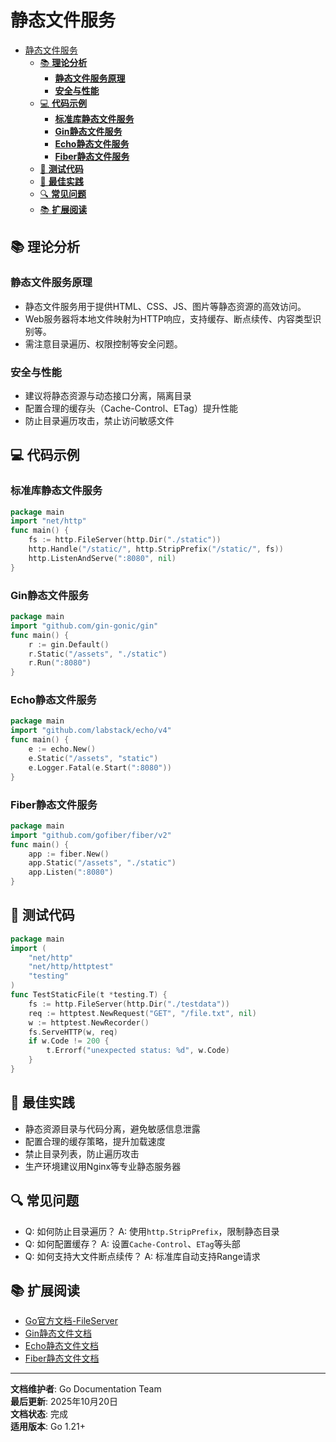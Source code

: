 ﻿# 静态文件服务

<!-- TOC START -->
- [静态文件服务](#静态文件服务)
  - [📚 **理论分析**](#-理论分析)
    - [**静态文件服务原理**](#静态文件服务原理)
    - [**安全与性能**](#安全与性能)
  - [💻 **代码示例**](#-代码示例)
    - [**标准库静态文件服务**](#标准库静态文件服务)
    - [**Gin静态文件服务**](#gin静态文件服务)
    - [**Echo静态文件服务**](#echo静态文件服务)
    - [**Fiber静态文件服务**](#fiber静态文件服务)
  - [🧪 **测试代码**](#-测试代码)
  - [🎯 **最佳实践**](#-最佳实践)
  - [🔍 **常见问题**](#-常见问题)
  - [📚 **扩展阅读**](#-扩展阅读)
<!-- TOC END -->

## 📚 **理论分析**

### **静态文件服务原理**

- 静态文件服务用于提供HTML、CSS、JS、图片等静态资源的高效访问。
- Web服务器将本地文件映射为HTTP响应，支持缓存、断点续传、内容类型识别等。
- 需注意目录遍历、权限控制等安全问题。

### **安全与性能**

- 建议将静态资源与动态接口分离，隔离目录
- 配置合理的缓存头（Cache-Control、ETag）提升性能
- 防止目录遍历攻击，禁止访问敏感文件

## 💻 **代码示例**

### **标准库静态文件服务**

```go
package main
import "net/http"
func main() {
    fs := http.FileServer(http.Dir("./static"))
    http.Handle("/static/", http.StripPrefix("/static/", fs))
    http.ListenAndServe(":8080", nil)
}

```

### **Gin静态文件服务**

```go
package main
import "github.com/gin-gonic/gin"
func main() {
    r := gin.Default()
    r.Static("/assets", "./static")
    r.Run(":8080")
}

```

### **Echo静态文件服务**

```go
package main
import "github.com/labstack/echo/v4"
func main() {
    e := echo.New()
    e.Static("/assets", "static")
    e.Logger.Fatal(e.Start(":8080"))
}

```

### **Fiber静态文件服务**

```go
package main
import "github.com/gofiber/fiber/v2"
func main() {
    app := fiber.New()
    app.Static("/assets", "./static")
    app.Listen(":8080")
}

```

## 🧪 **测试代码**

```go
package main
import (
    "net/http"
    "net/http/httptest"
    "testing"
)
func TestStaticFile(t *testing.T) {
    fs := http.FileServer(http.Dir("./testdata"))
    req := httptest.NewRequest("GET", "/file.txt", nil)
    w := httptest.NewRecorder()
    fs.ServeHTTP(w, req)
    if w.Code != 200 {
        t.Errorf("unexpected status: %d", w.Code)
    }
}

```

## 🎯 **最佳实践**

- 静态资源目录与代码分离，避免敏感信息泄露
- 配置合理的缓存策略，提升加载速度
- 禁止目录列表，防止遍历攻击
- 生产环境建议用Nginx等专业静态服务器

## 🔍 **常见问题**

- Q: 如何防止目录遍历？
  A: 使用`http.StripPrefix`，限制静态目录
- Q: 如何配置缓存？
  A: 设置`Cache-Control`、`ETag`等头部
- Q: 如何支持大文件断点续传？
  A: 标准库自动支持Range请求

## 📚 **扩展阅读**

- [Go官方文档-FileServer](https://golang.org/pkg/net/http/#FileServer)
- [Gin静态文件文档](https://gin-gonic.com/docs/examples/serving-static-files/)
- [Echo静态文件文档](https://echo.labstack.com/guide/static-files/)
- [Fiber静态文件文档](https://docs.gofiber.io/api/app#static)

---

**文档维护者**: Go Documentation Team  
**最后更新**: 2025年10月20日  
**文档状态**: 完成  
**适用版本**: Go 1.21+
